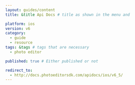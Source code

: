 ```yaml
---
layout: guides/content
title: &title Api Docs # title as shown in the menu and

platform: ios
version: v6
category:
  - guide
  - resource
tags: &tags # tags that are necessary
  - photo editor

published: true # Either published or not

redirect_to:
  - http://docs.photoeditorsdk.com/apidocs/ios/v6_5/
---
```

